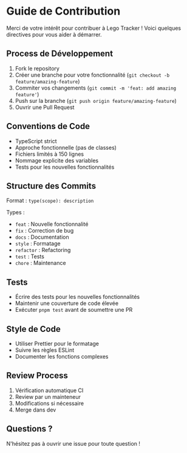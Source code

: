 # Guide de Contribution

Merci de votre intérêt pour contribuer à Lego Tracker ! Voici quelques directives pour vous aider à démarrer.

## Process de Développement

1. Fork le repository
2. Créer une branche pour votre fonctionnalité (`git checkout -b feature/amazing-feature`)
3. Commiter vos changements (`git commit -m 'feat: add amazing feature'`)
4. Push sur la branche (`git push origin feature/amazing-feature`)
5. Ouvrir une Pull Request

## Conventions de Code

- TypeScript strict
- Approche fonctionnelle (pas de classes)
- Fichiers limités à 150 lignes
- Nommage explicite des variables
- Tests pour les nouvelles fonctionnalités

## Structure des Commits

Format : `type(scope): description`

Types :

- `feat` : Nouvelle fonctionnalité
- `fix` : Correction de bug
- `docs` : Documentation
- `style` : Formatage
- `refactor` : Refactoring
- `test` : Tests
- `chore` : Maintenance

## Tests

- Écrire des tests pour les nouvelles fonctionnalités
- Maintenir une couverture de code élevée
- Exécuter `pnpm test` avant de soumettre une PR

## Style de Code

- Utiliser Prettier pour le formatage
- Suivre les règles ESLint
- Documenter les fonctions complexes

## Review Process

1. Vérification automatique CI
2. Review par un mainteneur
3. Modifications si nécessaire
4. Merge dans dev

## Questions ?

N'hésitez pas à ouvrir une issue pour toute question !
